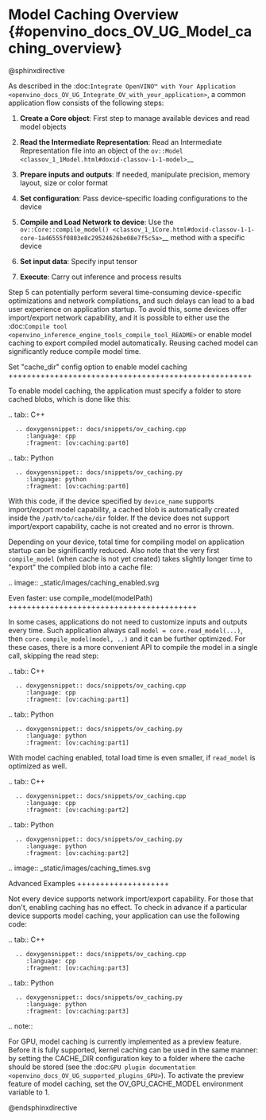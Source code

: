 # Model Caching Overview {#openvino_docs_OV_UG_Model_caching_overview}

@sphinxdirective

As described in the :doc:`Integrate OpenVINO™ with Your Application <openvino_docs_OV_UG_Integrate_OV_with_your_application>`, a common application flow consists of the following steps:

1. **Create a Core object**: First step to manage available devices and read model objects

2. **Read the Intermediate Representation**: Read an Intermediate Representation file into an object of the `ov::Model <classov_1_1Model.html#doxid-classov-1-1-model>`__

3. **Prepare inputs and outputs**: If needed, manipulate precision, memory layout, size or color format

4. **Set configuration**: Pass device-specific loading configurations to the device

5. **Compile and Load Network to device**: Use the `ov::Core::compile_model() <classov_1_1Core.html#doxid-classov-1-1-core-1a46555f0803e8c29524626be08e7f5c5a>`__ method with a specific device

6. **Set input data**: Specify input tensor

7. **Execute**: Carry out inference and process results

Step 5 can potentially perform several time-consuming device-specific optimizations and network compilations,
and such delays can lead to a bad user experience on application startup. To avoid this, some devices offer
import/export network capability, and it is possible to either use the :doc:`Compile tool <openvino_inference_engine_tools_compile_tool_README>`
or enable model caching to export compiled model automatically. Reusing cached model can significantly reduce compile model time.

Set "cache_dir" config option to enable model caching
+++++++++++++++++++++++++++++++++++++++++++++++++++++

To enable model caching, the application must specify a folder to store cached blobs, which is done like this:


.. tab:: C++

      .. doxygensnippet:: docs/snippets/ov_caching.cpp
         :language: cpp
         :fragment: [ov:caching:part0]

.. tab:: Python

      .. doxygensnippet:: docs/snippets/ov_caching.py
         :language: python
         :fragment: [ov:caching:part0]


With this code, if the device specified by ``device_name`` supports import/export model capability, a cached blob is automatically created inside the ``/path/to/cache/dir`` folder.
If the device does not support import/export capability, cache is not created and no error is thrown.

Depending on your device, total time for compiling model on application startup can be significantly reduced.
Also note that the very first ``compile_model`` (when cache is not yet created) takes slightly longer time to "export" the compiled blob into a cache file:


.. image:: _static/images/caching_enabled.svg


Even faster: use compile_model(modelPath)
+++++++++++++++++++++++++++++++++++++++++

In some cases, applications do not need to customize inputs and outputs every time. Such application always
call ``model = core.read_model(...)``, then ``core.compile_model(model, ..)`` and it can be further optimized.
For these cases, there is a more convenient API to compile the model in a single call, skipping the read step:


.. tab:: C++

      .. doxygensnippet:: docs/snippets/ov_caching.cpp
         :language: cpp
         :fragment: [ov:caching:part1]

.. tab:: Python

      .. doxygensnippet:: docs/snippets/ov_caching.py
         :language: python
         :fragment: [ov:caching:part1]


With model caching enabled, total load time is even smaller, if ``read_model`` is optimized as well.


.. tab:: C++

      .. doxygensnippet:: docs/snippets/ov_caching.cpp
         :language: cpp
         :fragment: [ov:caching:part2]

.. tab:: Python

      .. doxygensnippet:: docs/snippets/ov_caching.py
         :language: python
         :fragment: [ov:caching:part2]


.. image:: _static/images/caching_times.svg

Advanced Examples
++++++++++++++++++++

Not every device supports network import/export capability. For those that don't, enabling caching has no effect.
To check in advance if a particular device supports model caching, your application can use the following code:


.. tab:: C++

      .. doxygensnippet:: docs/snippets/ov_caching.cpp
         :language: cpp
         :fragment: [ov:caching:part3]

.. tab:: Python

      .. doxygensnippet:: docs/snippets/ov_caching.py
         :language: python
         :fragment: [ov:caching:part3]


.. note::

   For GPU, model caching is currently implemented as a preview feature. Before it is fully supported, kernel caching can be used in the same manner: by setting the CACHE_DIR configuration key to a folder where the cache should be stored (see the :doc:`GPU plugin documentation <openvino_docs_OV_UG_supported_plugins_GPU>`). To activate the preview feature of model caching, set the OV_GPU_CACHE_MODEL environment variable to 1.

@endsphinxdirective
